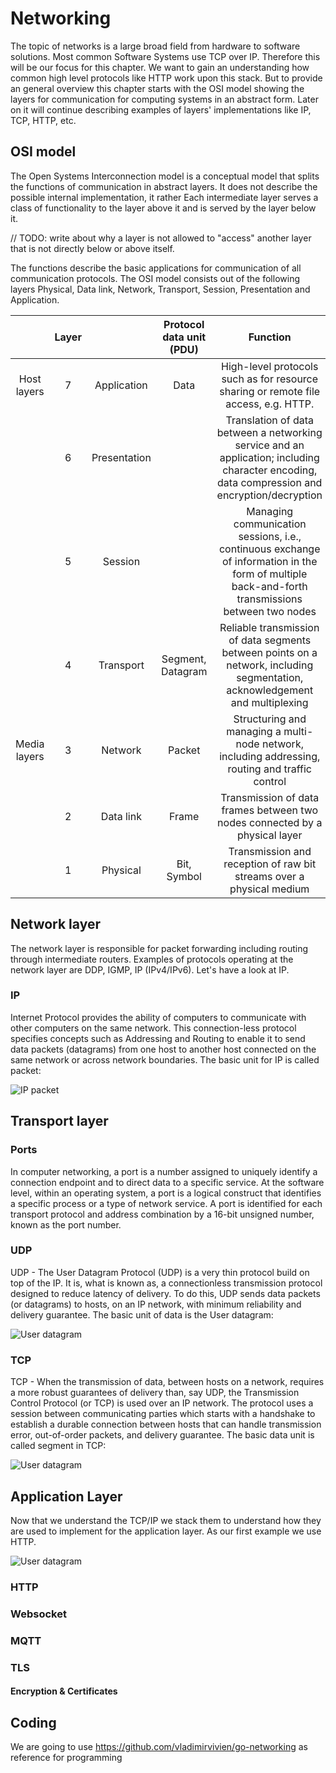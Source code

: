 # Networking
The topic of networks is a large broad field from hardware to software solutions. 
Most common Software Systems use TCP over IP. Therefore this will be our focus for this chapter.
We want to gain an understanding how common high level protocols like HTTP work upon this stack.
But to provide an general overview this chapter starts with the OSI model showing the layers for communication for computing systems in an abstract form. Later on it will continue describing examples of layers' implementations like IP, TCP, HTTP, etc. 
## OSI model
The Open Systems Interconnection model is a conceptual model that splits the functions of communication in abstract layers. It does not describe the possible internal implementation, it rather 
 Each intermediate layer serves a class of functionality to the layer above it and is served by the layer below it.
 
// TODO: write about why a layer is not allowed to "access" another layer that is not directly below or above itself.

The functions  describe the basic applications for communication of all communication protocols.
 The OSI model consists out of the following layers Physical, Data link, Network, Transport, Session, Presentation and Application.

 |              | Layer |              | Protocol data unit (PDU) |                                                                     Function                                                                     |
|:------------:|:-----:|:------------:|:------------------------:|:------------------------------------------------------------------------------------------------------------------------------------------------:|
|  Host layers | 7     | Application  | Data                     | High-level protocols such as for resource sharing or remote file access, e.g. HTTP.                                                              |
|              | 6     | Presentation |                          | Translation of data between a networking service and an application; including character encoding, data compression and encryption/decryption    |
|              | 5     | Session      |                          | Managing communication sessions, i.e., continuous exchange of information in the form of multiple back-and-forth transmissions between two nodes |
|              | 4     | Transport    | Segment, Datagram        | Reliable transmission of data segments between points on a network, including segmentation, acknowledgement and multiplexing                     |
| Media layers | 3     | Network      | Packet                   | Structuring and managing a multi-node network, including addressing, routing and traffic control                                                 |
|              | 2     | Data link    | Frame                    | Transmission of data frames between two nodes connected by a physical layer                                                                      |
|              | 1     | Physical     | Bit, Symbol              | Transmission and reception of raw bit streams over a physical medium                                                                             |
## Network layer
 The network layer is responsible for packet forwarding including routing through intermediate routers. Examples of protocols operating at the network layer are DDP, IGMP, IP (IPv4/IPv6).
 Let's have a look at IP.
### IP
Internet Protocol provides the ability of computers to communicate with other computers on the same network. This connection-less protocol specifies concepts such as Addressing and Routing to enable it to send data packets (datagrams) from one host to another host connected on the same network or across network boundaries.
The basic unit for IP is called packet:

![IP packet](https://www.w3.org/People/Frystyk/thesis/IPFrame.gif) 
## Transport layer
### Ports
In computer networking, a port is a number assigned to uniquely identify a connection endpoint and to direct data to a specific service. At the software level, within an operating system, a port is a logical construct that identifies a specific process or a type of network service. A port is identified for each transport protocol and address combination by a 16-bit unsigned number, known as the port number.
### UDP
UDP - The User Datagram Protocol (UDP) is a very thin protocol build on top of the IP. It is, what is known as, a connectionless transmission protocol designed to reduce latency of delivery. To do this, UDP sends data packets (or datagrams) to hosts, on an IP network, with minimum reliability and delivery guarantee.
The basic unit of data is the User datagram:

![User datagram](https://www.w3.org/People/Frystyk/thesis/UDPFrame.gif) 
### TCP
TCP - When the transmission of data, between hosts on a network, requires a more robust guarantees of delivery than, say UDP, the Transmission Control Protocol (or TCP) is used over an IP network. The protocol uses a session between communicating parties which starts with a handshake to establish a durable connection between hosts that can handle transmission error, out-of-order packets, and delivery guarantee.
The basic data unit is called segment in TCP:

![User datagram](https://www.w3.org/People/Frystyk/thesis/TCPSegment.gif) 

## Application Layer
Now that we understand the TCP/IP we stack them to understand how they are used to implement for the application layer. As our first example we use HTTP.

![User datagram](https://www.oreilly.com/library/view/http-the-definitive/1565925092/httpatomoreillycomsourceoreillyimages96904.png) 

### HTTP

### Websocket
### MQTT
### TLS
#### Encryption & Certificates
## Coding 
We are going to use https://github.com/vladimirvivien/go-networking as reference for programming
